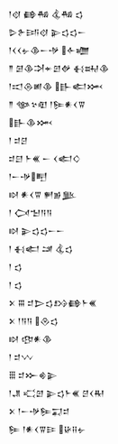 <div class='block'>
<div class='line'>𒁹𒋼 𒂵𒄀 𒆬𒄀 𒌓</div>
<div class='line'>𒌇𒉿𒅀𒋼 𒉌𒌓𒌓𒀸</div>
<div class='line'>𒁹𒌋𒌋𒉡𒆠𒀸𒋩 𒅆𒁾</div>
<div class='line'>𒈫 𒌆𒆠𒋫𒄬𒇻𒉻 𒈬𒊻𒆠</div>
<div class='line'>𒁹𒀊𒁲𒅖𒆠 𒃲𒅗𒈲</div>
<div class='line'>𒈫 𒀲𒆳𒊏 𒁹𒌉𒀭𒌋𒐊</div>
<div class='line'>𒃲𒆠𒈲</div>
<div class='line'>𒁹 𒄑𒆪</div>
<div class='line'>𒄑𒇀 𒈨𒌍 𒀸 𒌋𒅗𒄭</div>
<div class='line'>𒁹𒀸𒋩𒋃</div>
<div class='line'>𒊭 𒀭𒌋𒐊 𒂍𒂊𒆥</div>
<div class='line'>𒁹 𒉏𒈠𒀀𒀀</div>
<div class='line'>𒊭 𒉌𒌓𒌓𒀸𒀸</div>
<div class='line'>𒁹 𒈬𒅗 𒁼 𒆬𒌓</div>
<div class='line'>𒁹 𒌓</div>
<div class='line'>𒁹 𒌓</div>
<div class='line'>𒉽 𒐋 𒄑𒆕𒌓𒋳𒂵𒈨𒌍</div>
<div class='line'>𒉽 𒁹𒀀𒀀 𒊮𒌓</div>
<div class='line'>𒊭 𒂦𒀭𒆠</div>
<div class='line'>𒁹 𒄑𒉼</div>
<div class='line'>𒑆 𒄑𒁍𒄯𒉌</div>
<div class='line'>𒁹𒂗 𒄣𒇻 𒉌𒌓𒈨𒌍 𒆪𒌋𒊑</div>
<div class='line'>𒉽 𒁹𒀸𒋩𒌉𒍑𒄑</div>
<div class='line'>𒌉 𒁹𒀭𒌋𒐊𒄿 𒄩𒍝𒉡</div>
</div>
